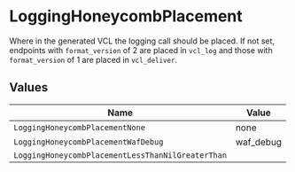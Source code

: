 # LoggingHoneycombPlacement

Where in the generated VCL the logging call should be placed. If not set, endpoints with `format_version` of 2 are placed in `vcl_log` and those with `format_version` of 1 are placed in `vcl_deliver`.



## Values

| Name                                              | Value                                             |
| ------------------------------------------------- | ------------------------------------------------- |
| `LoggingHoneycombPlacementNone`                   | none                                              |
| `LoggingHoneycombPlacementWafDebug`               | waf_debug                                         |
| `LoggingHoneycombPlacementLessThanNilGreaterThan` | <nil>                                             |